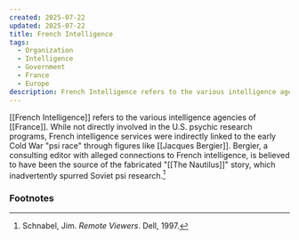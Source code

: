 ```yaml
---
created: 2025-07-22
updated: 2025-07-22
title: French Intelligence
tags:
  - Organization
  - Intelligence
  - Government
  - France
  - Europe
description: French Intelligence refers to the various intelligence agencies of France, involved in national security and international espionage.
---
```

[[French Intelligence]] refers to the various intelligence agencies of [[France]]. While not directly involved in the U.S. psychic research programs, French intelligence services were indirectly linked to the early Cold War "psi race" through figures like [[Jacques Bergier]]. Bergier, a consulting editor with alleged connections to French intelligence, is believed to have been the source of the fabricated "[[The Nautilus]]" story, which inadvertently spurred Soviet psi research.[^1]

### Footnotes
[^1]: Schnabel, Jim. *Remote Viewers*. Dell, 1997.